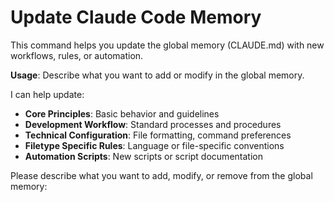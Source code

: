 # Update Claude Code Memory

This command helps you update the global memory (CLAUDE.md) with new workflows, rules, or automation.

**Usage**: Describe what you want to add or modify in the global memory.

I can help update:

- **Core Principles**: Basic behavior and guidelines
- **Development Workflow**: Standard processes and procedures
- **Technical Configuration**: File formatting, command preferences
- **Filetype Specific Rules**: Language or file-specific conventions
- **Automation Scripts**: New scripts or script documentation

Please describe what you want to add, modify, or remove from the global memory:
